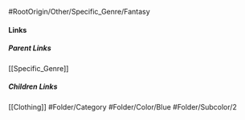 #RootOrigin/Other/Specific_Genre/Fantasy
#### Links
##### Parent Links
[[Specific_Genre]]
##### Children Links
[[Clothing]]
#Folder/Category
#Folder/Color/Blue
#Folder/Subcolor/2
